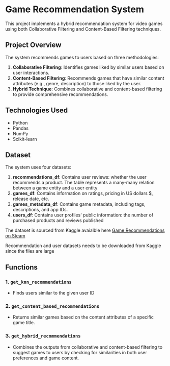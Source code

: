 # Game Recommendation System

This project implements a hybrid recommendation system for video games using both Collaborative Filtering and Content-Based Filtering techniques.

## Project Overview

The system recommends games to users based on three methodologies:
1. **Collaborative Filtering**: Identifies games liked by similar users based on user interactions.
2. **Content-Based Filtering**: Recommends games that have similar content attributes (e.g., genre, description) to those liked by the user.
3. **Hybrid Technique**: Combines collaborative and content-based filtering to provide comprehensive recommendations.

## Technologies Used

- Python
- Pandas
- NumPy
- Scikit-learn

## Dataset

The system uses four datasets:
1. **recommendations_df**: Contains user reviews: whether the user recommends a product. The table represents a many-many relation between a game entity and a user entity
2. **games_df**: Contains information on ratings, pricing in US dollars $, release date, etc.
3. **games_metadata_df**: Contains game metadata, including tags, descriptions, and app IDs.
4. **users_df**: Contains user profiles' public information: the number of purchased products and reviews published

The dataset is sourced from Kaggle avaialble here [Game Recommendations on Steam](https://www.kaggle.com/datasets/antonkozyriev/game-recommendations-on-steam)

Recommendation and user datasets needs to be downloaded from Kaggle since the files are large

## Functions

### 1. `get_knn_recommendations`
   - Finds users similar to the given user ID 

### 2. `get_content_based_recommendations`
   - Returns similar games based on the content attributes of a specific game title.

### 3. `get_hybrid_recommendations`
   - Combines the outputs from collaborative and content-based filtering to suggest games to users by checking for similarities in both user preferences and game content.

